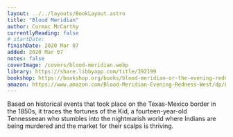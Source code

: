 ```yaml
---
layout: ../../layouts/BookLayout.astro
title: "Blood Meridian"
author: Cormac McCarthy
currentlyReading: false
# startDate:
finishDate: 2020 Mar 07
added: 2020 Mar 07
notes: false
coverImage: /covers/blood-meridian.webp
library: https://share.libbyapp.com/title/392199
bookshop: https://bookshop.org/books/blood-meridian-or-the-evening-redness-in-the-west/9780679728757
amazon: https://www.amazon.com/Blood-Meridian-Evening-Redness-West/dp/0679728759
---
```


Based on historical events that took place on the Texas-Mexico border in the 1850s, it traces the fortunes of the Kid, a fourteen-year-old Tennesseean who stumbles into the nightmarish world where Indians are being murdered and the market for their scalps is thriving.  
